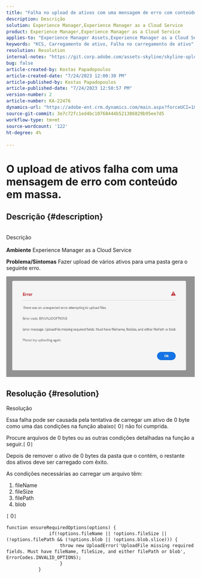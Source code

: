```yaml
---
title: "Falha no upload de ativos com uma mensagem de erro com conteúdo em massa."
description: Descrição
solution: Experience Manager,Experience Manager as a Cloud Service
product: Experience Manager,Experience Manager as a Cloud Service
applies-to: "Experience Manager Assets,Experience Manager as a Cloud Service"
keywords: "KCS, Carregamento de ativo, Falha no carregamento de ativo"
resolution: Resolution
internal-notes: "https://git.corp.adobe.com/assets-skyline/skyline-upload/blob/6d124d4083060e139b2e2d6ac99b33087bc85a53/src/upload-file.js#L32"
bug: false
article-created-by: Kostas Papadopoulos
article-created-date: "7/24/2023 12:00:30 PM"
article-published-by: Kostas Papadopoulos
article-published-date: "7/24/2023 12:50:57 PM"
version-number: 2
article-number: KA-22476
dynamics-url: "https://adobe-ent.crm.dynamics.com/main.aspx?forceUCI=1&pagetype=entityrecord&etn=knowledgearticle&id=42946eae-192a-ee11-bdf4-6045bd006b4b"
source-git-commit: 3e7c72fc1ed4bc10768444b521386829b95ee7d5
workflow-type: tm+mt
source-wordcount: '122'
ht-degree: 4%

---
```


# O upload de ativos falha com uma mensagem de erro com conteúdo em massa.

## Descrição {#description}

<br>Descrição<br><br>
<b>Ambiente</b>
Experience Manager as a Cloud Service

<b>Problema/Sintomas</b>
Fazer upload de vários ativos para uma pasta gera o seguinte erro.

![](assets/___44946eae-192a-ee11-bdf4-6045bd006b4b___.jpeg)


## Resolução {#resolution}

Resolução<br>


Essa falha pode ser causada pela tentativa de carregar um ativo de 0 byte como uma das condições na função abaixo`[` 0`]`  não foi cumprida.

Procure arquivos de 0 bytes ou as outras condições detalhadas na função a seguir.`[` 0`]`

Depois de remover o ativo de 0 bytes da pasta que o contém, o restante dos ativos deve ser carregado com êxito.

As condições necessárias ao carregar um arquivo têm:

1. fileName
2. fileSize
3. filePath
4. blob


`[` 0`]`


```none
function ensureRequiredOptions(options) {
                if(!options.fileName || !options.fileSize || (!options.filePath && (!options.blob || !options.blob.slice))) {
                    throw new UploadError('UploadFile missing required fields. Must have fileName, fileSize, and either filePath or blob', ErrorCodes.INVALID_OPTIONS);
                    }
            }
```

